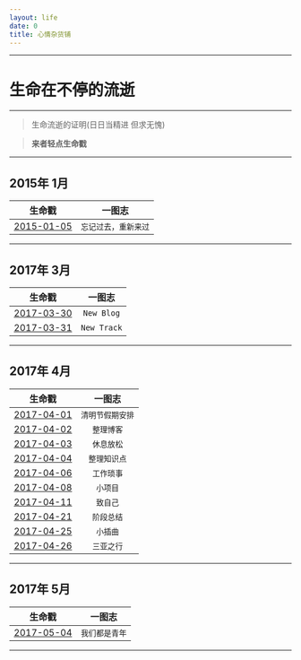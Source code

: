 ```yaml
---
layout: life
date: 0
title: 心情杂货铺
---
```


-----------------------------------------------


# 生命在不停的流逝

******
> 生命流逝的证明(日日当精进 但求无愧)

> **来者轻点生命戳**

******

<div class='lifelog'>
<h2 id="section-20">2015年 1月</h2>
<table>
  <thead>
    <tr>
      <th style="text-align: center">生命戳</th>
      <th style="text-align: center">一图志</th>
    </tr>
  </thead>
  <tbody>
	 <tr>
	  <td style="text-align: center"><a href="/life/2015/1/2015-01-05.html">2015-01-05</a></td>
	  <td style="text-align: center"><code class="highlighter-rouge">忘记过去，重新来过</code></td>
	</tr>
  </tbody>
</table>
</div>

******

<div class='lifelog'>
<h2 id="section-20">2017年 3月</h2>
<table>
  <thead>
    <tr>
      <th style="text-align: center">生命戳</th>
      <th style="text-align: center">一图志</th>
    </tr>
  </thead>
  <tbody>
	 <tr>
	  <td style="text-align: center"><a href="/life/2017/3/2017-03-30.html">2017-03-30</a></td>
	  <td style="text-align: center"><code class="highlighter-rouge">New Blog</code></td>
	</tr>
    <tr>
      <td style="text-align: center"><a href="/life/2017/3/2017-03-31.html">2017-03-31</a></td>
      <td style="text-align: center"><code class="highlighter-rouge">New Track</code></td>
    </tr>	

  </tbody>
</table>
</div>

******

<div class='lifelog'>
<h2 id="section-20">2017年 4月</h2>
<table>
  <thead>
    <tr>
      <th style="text-align: center">生命戳</th>
      <th style="text-align: center">一图志</th>
    </tr>
  </thead>
    <tbody>
	 <tr>
	  <td style="text-align: center"><a href="/life/2017/4/2017-04-01.html">2017-04-01</a></td>
	  <td style="text-align: center"><code class="highlighter-rouge">清明节假期安排</code></td>
	</tr>
	<tr>
	  <td style="text-align: center"><a href="/life/2017/4/2017-04-02.html">2017-04-02</a></td>
	  <td style="text-align: center"><code class="highlighter-rouge">整理博客</code></td>
	</tr>
	<tr>
	  <td style="text-align: center"><a href="/life/2017/4/2017-04-03.html">2017-04-03</a></td>
	  <td style="text-align: center"><code class="highlighter-rouge">休息放松</code></td>
	</tr>
	<tr>
	  <td style="text-align: center"><a href="/life/2017/4/2017-04-04.html">2017-04-04</a></td>
	  <td style="text-align: center"><code class="highlighter-rouge">整理知识点</code></td>
	</tr>
	<tr>
	  <td style="text-align: center"><a href="/life/2017/4/2017-04-06.html">2017-04-06</a></td>
	  <td style="text-align: center"><code class="highlighter-rouge">工作琐事</code></td>
	</tr>
	<tr>
	  <td style="text-align: center"><a href="/life/2017/4/2017-04-08.html">2017-04-08</a></td>
	  <td style="text-align: center"><code class="highlighter-rouge">小项目</code></td>
	</tr>
	<tr>
	  <td style="text-align: center"><a href="/life/2017/4/2017-04-11.html">2017-04-11</a></td>
	  <td style="text-align: center"><code class="highlighter-rouge">致自己</code></td>
	</tr>
	<tr>
	  <td style="text-align: center"><a href="/life/2017/4/2017-04-21.html">2017-04-21</a></td>
	  <td style="text-align: center"><code class="highlighter-rouge">阶段总结</code></td>
	</tr>
	<tr>
	  <td style="text-align: center"><a href="/life/2017/4/2017-04-25.html">2017-04-25</a></td>
	  <td style="text-align: center"><code class="highlighter-rouge">小插曲</code></td>
	</tr>
	<tr>
	  <td style="text-align: center"><a href="/life/2017/4/2017-04-26.html">2017-04-26</a></td>
	  <td style="text-align: center"><code class="highlighter-rouge">三亚之行</code></td>
	</tr>
  </tbody>
</table>
</div>

******

<div class='lifelog'>
<h2 id="section-20">2017年 5月</h2>
<table>
  <thead>
    <tr>
      <th style="text-align: center">生命戳</th>
      <th style="text-align: center">一图志</th>
    </tr>
  </thead>
  <tbody>
	 <tr>
	  <td style="text-align: center"><a href="/life/2017/3/2017-05-04.html">2017-05-04</a></td>
	  <td style="text-align: center"><code class="highlighter-rouge">我们都是青年</code></td>
	</tr>	

  </tbody>
</table>
</div>

******